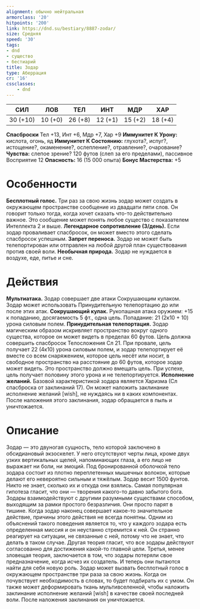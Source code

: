 ```yaml
---
alignment: обычно нейтральная
armorclass: '20'
hitpoints: '200'
link: https://dnd.su/bestiary/8887-zodar/
size: Средняя
speed: '30'
tags:
- dnd
- существо
- бестиарий
title: Зодар
type: Аберрация
cr: '16'
cssclasses:
    - dnd
---
```



| СИЛ | ЛОВ | ТЕЛ | ИНТ | МДР | ХАР |
|---|---|---|---|---|---|
| 30 (+10) | 10 (+0) | 26 (+8) | 12 (+1) | 15 (+2) | 18 (+4) |
**Спасброски** Тел +13, Инт +6, Мдр +7, Хар +9
**Иммунитет К Урону:** кислота, огонь, яд
**Иммунитет К Состоянию:** глухота?, испуг?, истощение?, окаменение?, ослепление?, отравление?, очарование?
**Чувства:** слепое зрение? 120 футов (слеп за его пределами), пассивное Восприятие 12
**Опасность:** 16 (15 000 опыта)
**Бонус Мастерства:** +5


# Особенности
**Бесплотный голос.** Три раз за свою жизнь зодар может создать в окружающем пространстве сообщение из двадцати пяти слов. Он говорит только тогда, когда хочет сказать что-то действительно важное. Это сообщение может понять любое существо с показателем Интеллекта 2 и выше.
**Легендарное сопротивление (3/день).** Если зодар проваливает спасбросок, он может вместо этого сделать спасбросок успешным.
**Запрет переноса.** Зодар не может быть телепортирован или отправлен на любой другой план существования против своей воли.
**Необычная природа.** Зодар не нуждается в воздухе, еде, питье и сне.


# Действия
**Мультиатака.** Зодар совершает две атаки Сокрушающим кулаком. Зодар может использовать Принудительную телепортацию до или после этих атак.
**Сокрушающий кулак.** Рукопашная атака оружием: +15 к попаданию, досягаемость 5 фт., одна цель. Попадание: 21 (2к10 + 10) урона силовым полем.
**Принудительная телепортация.** Зодар магическим образом искривляет пространство вокруг одного существа, которое он может видеть в пределах 60 футов. Цель должна совершить спасбросок Телосложения Сл 21. При провале, цель получает 22 (4к10) урона силовым полем, и зодар телепортирует её вместе со всем снаряжением, которое цель несёт или носит, в свободное пространство на расстояние до 60 футов, которое зодар может видеть. Это пространство должно вмещать цель. При успехе, цель получает половину этого урона и не телепортируется.
**Исполнение желаний.** Базовой характеристикой зодара является Харизма (Сл спасброска от заклинаний 17). Он может наложить заклинание исполнение желаний [wish], не нуждаясь ни в каких компонентах. После наложения этого заклинания, зодар обращается в пыль и уничтожается.


# Описание
Зодар — это двуногая сущность, тело которой заключено в обсидиановый экзоскелет. У него отсутствуют черты лица, кроме двух узких вертикальных щелей, напоминающих глаза, а его лицо не выражает ни боли, ни эмоций. Под бронированной оболочкой тело зодара состоит из плотно переплетенных мышечных волокон, которые делают его невероятно сильным и тяжёлым. Зодар весит 1500 фунтов.  Никто не знает, сколько их и откуда они взялись. Самая популярная гипотеза гласит, что они — творения какого-то давно забытого бога. Зодары взаимодействуют с другими разумными существами способом, выходящим за рамки простого безразличия. Они просто парят в тишине. Когда зодар наконец совершает какое-то значительное действие, причины этого действия не всегда понятны. Одним из объяснений такого поведения является то, что у каждого зодара есть определенная миссия и он неустанно стремится к ней. Он странно реагирует на ситуации, не связанные с ней, потому что не знает, что делать в таком случае. Другая теория гласит, что все зодары действуют согласованно для достижения какой-то главной цели. Третья, менее зловещая теория, заключается в том, что зодары потеряли свое предназначение, когда исчез их создатель. И теперь они пытаются найти для себя новую роль. Зодар может вызвать бесплотный голос в окружающем пространстве три раза за свою жизнь. Когда он почувствует необходимость в словах, то будет подбирать их с умом. Он также может деформировать ткань мультивселенной, чтобы наложить заклинание исполнение желаний [wish] в качестве своей последней воли. После наложения заклинания он уничтожается.